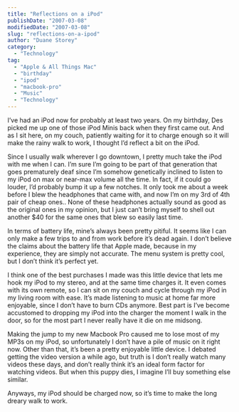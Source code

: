 ```yaml
---
title: "Reflections on a iPod"
publishDate: "2007-03-08"
modifiedDate: "2007-03-08"
slug: "reflections-on-a-ipod"
author: "Duane Storey"
category:
  - "Technology"
tag:
  - "Apple & All Things Mac"
  - "birthday"
  - "ipod"
  - "macbook-pro"
  - "Music"
  - "Technology"
---
```


I’ve had an iPod now for probably at least two years. On my birthday, Des picked me up one of those iPod Minis back when they first came out. And as I sit here, on my couch, patiently waiting for it to charge enough so it will make the rainy walk to work, I thought I’d reflect a bit on the iPod.

Since I usually walk wherever I go downtown, I pretty much take the iPod with me when I can. I’m sure I’m going to be part of that generation that goes prematurely deaf since I’m somehow genetically inclined to listen to my iPod on max or near-max volume all the time. In fact, if it could go louder, I’d probably bump it up a few notches. It only took me about a week before I blew the headphones that came with, and now I’m on my 3rd of 4th pair of cheap ones.. None of these headphones actually sound as good as the original ones in my opinion, but I just can’t bring myself to shell out another $40 for the same ones that blew so easily last time.

In terms of battery life, mine’s always been pretty pitiful. It seems like I can only make a few trips to and from work before it’s dead again. I don’t believe the claims about the battery life that Apple made, because in my experience, they are simply not accurate. The menu system is pretty cool, but I don’t think it’s perfect yet.

I think one of the best purchases I made was this little device that lets me hook my iPod to my stereo, and at the same time charges it. It even comes with its own remote, so I can sit on my couch and cycle through my iPod in my living room with ease. It’s made listening to music at home far more enjoyable, since I don’t have to burn CDs anymore. Best part is I’ve become accustomed to dropping my iPod into the charger the moment I walk in the door, so for the most part I never really have it die on me midsong.

Making the jump to my new Macbook Pro caused me to lose most of my MP3s on my iPod, so unfortunately I don’t have a pile of music on it right now. Other than that, it’s been a pretty enjoyable little device. I debated getting the video version a while ago, but truth is I don’t really watch many videos these days, and don’t really think it’s an ideal form factor for watching videos. But when this puppy dies, I imagine I’ll buy something else similar.

Anyways, my iPod should be charged now, so it’s time to make the long dreary walk to work.